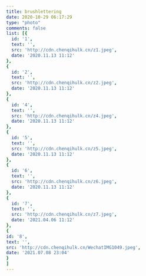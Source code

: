 ```yaml
---
title: brushlettering
date: 2020-10-29 06:17:29
type: "photo"
comments: false
list: [{
  id: '1',
  text: '',
  src: 'http://cdn.chenqihulk.cn/z1.jpeg',
  date: '2020.11.13 11:12'
},
{
  id: '2',
  text: '',
  src: 'http://cdn.chenqihulk.cn/z2.jpeg',
  date: '2020.11.13 11:12'
},
{
  id: '4',
  text: '',
  src: 'http://cdn.chenqihulk.cn/z4.jpeg',
  date: '2020.11.13 11:12'
},
{
  id: '5',
  text: '',
  src: 'http://cdn.chenqihulk.cn/z5.jpeg',
  date: '2020.11.13 11:12'
},
{
  id: '6',
  text: '',
  src: 'http://cdn.chenqihulk.cn/z6.jpeg',
  date: '2020.11.13 11:12'
},
{
  id: '7',
  text: '',
  src: 'http://cdn.chenqihulk.cn/z7.jpeg',
  date: '2021.04.06 11:12'
},
{
id: '8',
text: '',
src: 'http://cdn.chenqihulk.cn/WechatIMG1049.jpeg',
date: '2021.07.08 23:04'
}
]
---
```

<!--http://cdn.chenqihulk.cn/14711605170807_.pic_hd.jpg-->